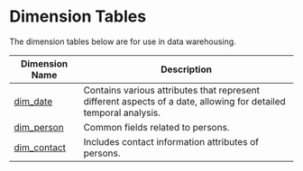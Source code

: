 # Dimension Tables

The dimension tables below are for use in data warehousing.

| Dimension Name           | Description                                                                                                                                                             |
|--------------------------|-------------------------------------------------------------------------------------------------------------------------------------------------------------------------|
| [dim_date](https://github.com/sean-gits-py/sql_dimension_tables/tree/main/dim_tables/dim_date) | Contains various attributes that represent different aspects of a date, allowing for detailed temporal analysis.|
| [dim_person]()           | Common fields related to persons.                                                                                                                                       |
| [dim_contact]()          | Includes contact information attributes of persons.                                                                                                                     |
